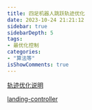 ```yaml
---
title: 四足机器人跳跃轨迹优化
date: 2023-10-24 21:21:12
sidebar: true
sidebarDepth: 5
tags:
- 最优化控制
categories:
- "算法等"
isShowComments: true
---
```



[轨迹优化说明](https://blog.csdn.net/qq_29735067/article/details/124701652?app_version=5.11.1&code=app_1562916241&csdn_share_tail=%7B%22type%22%3A%22blog%22%2C%22rType%22%3A%22article%22%2C%22rId%22%3A%22124701652%22%2C%22source%22%3A%22qq_29735067%22%7D&uLinkId=usr1mkqgl919blen&utm_source=app)

[landing-controller](https://github.com/se-hwan/landing-controller)